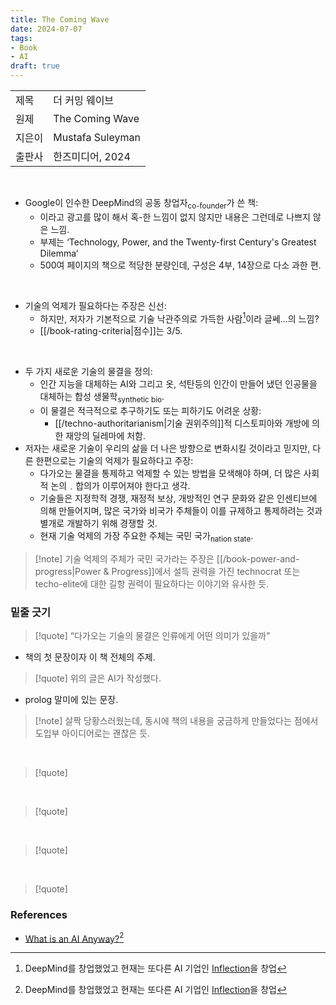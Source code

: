 ```yaml
---
title: The Coming Wave
date: 2024-07-07
tags:
- Book
- AI
draft: true
---
```



| | |
| --- | --- |
| 제목 | 더 커밍 웨이브 |
| 원제 | The Coming Wave |
| 지은이 | Mustafa Suleyman |
| 출판사 | 한즈미디어, 2024 | 

<BR />

- Google이 인수한 DeepMind의 공동 창업자<sub>co-founder</sub>가 쓴 책:
    - 이라고 광고를 많이 해서 혹-한 느낌이 없지 않지만 내용은 그런데로 나쁘지 않은 느낌.
    - 부제는 ‘Technology, Power, and the Twenty-first Century's Greatest Dilemma‘
    - 500여 페이지의 책으로 적당한 분량인데, 구성은 4부, 14장으로 다소 과한 편.
<BR />

- 기술의 억제가 필요하다는 주장은 신선:
    - 하지만, 저자가 기본적으로 기술 낙관주의로 가득한 사람[^1]이라 글쎄...의 느낌?
    - [[/book-rating-criteria|점수]]는 3/5.

[^1]: DeepMind를 창업했었고 현재는 또다른 AI 기업인 [Inflection](https://inflection.ai)을 창업

<BR />

- 두 가지 새로운 기술의 물결을 정의:
    - 인간 지능을 대체하는 AI와 그리고 옷, 석탄등의 인간이 만들어 냈던 인공물을 대체하는 합성 생물학<sub>synthetic bio</sub>.
    - 이 물결은 적극적으로 추구하기도 또는 피하기도 어려운 상황:
        - [[/techno-authoritarianism|기술 권위주의]]적 디스토피아와 개방에 의한 재앙의 딜레마에 처함.
- 저자는 새로운 기술이 우리의 삶을 더 나은 방향으로 변화시킬 것이라고 믿지만, 다른 한편으로는 기술의 억제가 필요하다고 주장:
    - 다가오는 물결을 통제하고 억제할 수 있는 방법을 모색해야 하며, 더 많은 사회적 논의﹒합의가 이루어져야 한다고 생각.
    - 기술들은 지정학적 경쟁, 재정적 보상, 개방적인 연구 문화와 같은 인센티브에 의해 만들어지며, 많은 국가와 비국가 주체들이 이를 규제하고 통제하려는 것과 별개로 개발하기 위해 경쟁할 것.
    - 현재 기술 억제의 가장 주요한 주체는 국민 국가<sub>nation state</sub>.

> [!note] 기술 억제의 주체가 국민 국가라는 주장은 [[/book-power-and-progress|Power & Progress]]에서 설득 권력을 가진 technocrat 또는 techo-elite에 대한 길항 권력이 필요하다는 이야기와 유사한 듯.



### 밑줄 긋기
> [!quote] “다가오는 기술의 물결은 인류에게 어떤 의미가 있을까”
- 책의 첫 문장이자 이 책 전체의 주제.


> [!quote] 위의 글은 AI가 작성했다.
- prolog 말미에 있는 문장.

> [!note] 살짝 당황스러웠는데, 동시에 책의 내용을 궁금하게 만들었다는 점에서 도입부 아이디어로는 괜찮은 듯.

<BR />

> [!quote] 

<BR />

> [!quote] 

<BR />

> [!quote] 

<BR />

> [!quote]



### References
- [What is an AI Anyway?](https://www.youtube.com/watch?v=KKNCiRWd_j0)[^1]

[^1]: 저자인 Mustafa Suleyman의 TED 강연
